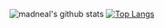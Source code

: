 ![madneal's github stats](https://github-readme-stats.vercel.app/api?username=lurudong&show_icons=true&theme=dracula) [![Top Langs](https://github-readme-stats.vercel.app/api/top-langs/?username=lurudong&layout=compact)](https://github.com/anuraghazra/github-readme-stats)

